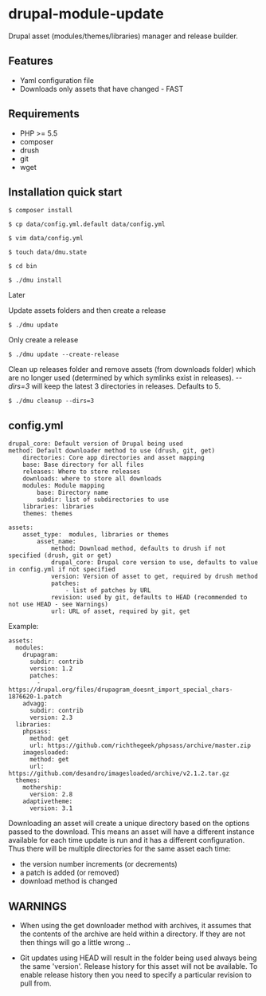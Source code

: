 drupal-module-update
====================

Drupal asset (modules/themes/libraries) manager and release builder.

Features
--------

* Yaml configuration file
* Downloads only assets that have changed - FAST

Requirements
------------

* PHP >= 5.5
* composer
* drush
* git
* wget

Installation quick start
------------------------

	$ composer install

	$ cp data/config.yml.default data/config.yml

	$ vim data/config.yml

	$ touch data/dmu.state

	$ cd bin

	$ ./dmu install

Later

Update assets folders and then create a release

	$ ./dmu update

Only create a release

	$ ./dmu update --create-release

Clean up releases folder and remove assets (from downloads folder) which are no longer used (determined by which symlinks exist in releases).
_--dirs=3_ will keep the latest 3 directories in releases.  Defaults to 5.

	$ ./dmu cleanup --dirs=3

config.yml
----------

	drupal_core: Default version of Drupal being used
	method: Default downloader method to use (drush, git, get)
		directories: Core app directories and asset mapping
		base: Base directory for all files
		releases: Where to store releases
		downloads: where to store all downloads
		modules: Module mapping
			base: Directory name
			subdir: list of subdirectories to use
		libraries: libraries
		themes: themes

	assets:
		asset_type:  modules, libraries or themes
			asset_name: 
				method: Download method, defaults to drush if not specified (drush, git or get)
				drupal_core: Drupal core version to use, defaults to value in config.yml if not specified
				version: Version of asset to get, required by drush method
				patches:
					- list of patches by URL
				revision: used by git, defaults to HEAD (recommended to not use HEAD - see Warnings)
				url: URL of asset, required by git, get

Example:

	assets:
	  modules:
	    drupagram:
	      subdir: contrib
	      version: 1.2
	      patches:
	        - https://drupal.org/files/drupagram_doesnt_import_special_chars-1876620-1.patch
	    advagg:
	      subdir: contrib
	      version: 2.3
	  libraries:
	    phpsass:
	      method: get
	      url: https://github.com/richthegeek/phpsass/archive/master.zip
	    imagesloaded:
	      method: get
	      url: https://github.com/desandro/imagesloaded/archive/v2.1.2.tar.gz
	  themes:
	    mothership:
	      version: 2.8
	    adaptivetheme:
	      version: 3.1


Downloading an asset will create a unique directory based on the options passed to the download.
This means an asset will have a different instance available for each time update is run and it has a different configuration.
Thus there will be multiple directories for the same asset each time:
- the version number increments (or decrements)
- a patch is added (or removed)
- download method is changed


WARNINGS
--------

- When using the get downloader method with archives, it assumes that the contents of the archive are held within a directory.  If they are not then things will go a little wrong ..

- Git updates using HEAD will result in the folder being used always being the same 'version'.  Release history for this asset will not be available. To enable release history then you need to specify a particular revision to pull from.
